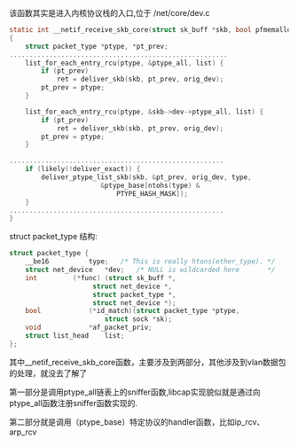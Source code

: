 该函数其实是进入内核协议栈的入口,位于 /net/core/dev.c

```c
static int __netif_receive_skb_core(struct sk_buff *skb, bool pfmemalloc)
{
    struct packet_type *ptype, *pt_prev;
.......................................................
	list_for_each_entry_rcu(ptype, &ptype_all, list) {
		if (pt_prev)
			ret = deliver_skb(skb, pt_prev, orig_dev);
		pt_prev = ptype;
	}

	list_for_each_entry_rcu(ptype, &skb->dev->ptype_all, list) {
		if (pt_prev)
			ret = deliver_skb(skb, pt_prev, orig_dev);
		pt_prev = ptype;
	}

......................................................
	if (likely(!deliver_exact)) {
		deliver_ptype_list_skb(skb, &pt_prev, orig_dev, type,
				       &ptype_base[ntohs(type) &
						   PTYPE_HASH_MASK]);
	}
......................................................
}
```

struct packet_type 结构:
```c
struct packet_type {
	__be16			type;	/* This is really htons(ether_type). */
	struct net_device	*dev;	/* NULL is wildcarded here	     */
	int			(*func) (struct sk_buff *,
					 struct net_device *,
					 struct packet_type *,
					 struct net_device *);
	bool			(*id_match)(struct packet_type *ptype,
					    struct sock *sk);
	void			*af_packet_priv;
	struct list_head	list;
};
```

其中__netif_receive_skb_core函数，主要涉及到两部分，其他涉及到vlan数据包的处理，就没去了解了

第一部分是调用ptype_all链表上的sniffer函数,libcap实现貌似就是通过向ptype_all函数注册sniffer函数实现的.

第二部分就是调用（ptype_base）特定协议的handler函数，比如ip_rcv、arp_rcv
